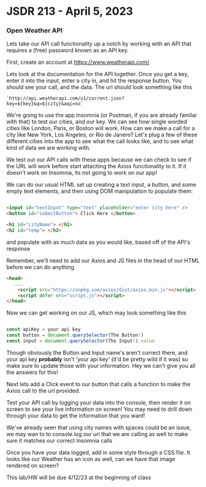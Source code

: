 # JSDR 213 - April 5, 2023

### Open Weather API

Lets take our API call functionality up a notch by working with an API that requires a (free) password known as an API key.

First, create an account at https://www.weatherapi.com/

Lets look at the documentation for the API together. Once you get a key, enter it into the input, enter a city in, and hit the response button. You should see your call, and the data. The url should look something like this

```
`http://api.weatherapi.com/v1/current.json?key=${key}&q=${city}&aqi=no`
```

We're going to use the app Insomnia (or Postman, if you are already familar with that) to test our cities, and our key. We can see how single worded cities like London, Paris, or Boston will work. How can we make a call for a city like New York, Los Angeles, or Rio de Janero? Let's plug a few of these different cities into the app to see what the call looks like, and to see what kind of data we are working with.



We test out our API calls with these apps because we can check to see if the URL will work before start attaching the Axios functionality to it. If it doesn't work on Insomnia, its not going to work on our app!

We can do our usual HTML set up creating a text input, a button, and some empty text elements, and then using DOM manipulation to populate them:

```html

<input id="textInput" type="text" placeholder="enter city here" />
<button id="submitButton"> Click Here </button>

<h1 id="cityName"> </h1>
<h2 id="temp"> </h2>

```

and populate with as much data as you would like, based off of the API's response


Remember, we'll need to add our Axios and JS files in the head of our HTML before we can do anything

```html
<head>
   ...
    <script src="https://unpkg.com/axios/dist/axios.min.js"></script>
    <script defer src="script.js"></script>
</head>

```

Now we can get working on our JS, which may look something like this 

```js

const apiKey = your api key
const button = document.querySelector(The Button!)
const input = document.querySelector(The Input!).value
```
Though obviously the Button and Input name's aren't correct there, and your api key ****probably**** isn't 'your api key' (it'd be pretty wild if it was) so make sure to update those with your information. Hey we can't give you all the answers for this!

Next lets add a Click event to our button that calls a function to make the Axios call to the url provided.

Test your API call by logging your data into the console, then render it on screen to see your live information on screen! You may need to drill down through your data to get the information that you want!

We've already seen that using city names with spaces could be an issue, we may wan to to console.log our url that we are calling as well to make sure it matches our correct Insomnia calls

Once you have your data logged, add in some style through a CSS file. It looks like our Weather has an icon as well, can we have that image rendered on screen?


This lab/HW will be due 4/12/23 at the beginning of class 
